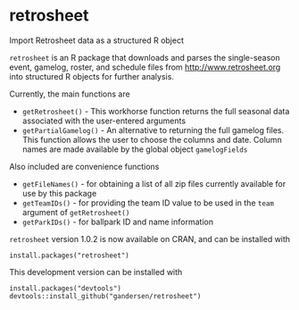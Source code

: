 # retrosheet
Import Retrosheet data as a structured R object

`retrosheet` is an R package that downloads and parses the single-season event, gamelog, roster, and schedule
files from http://www.retrosheet.org into structured R objects for further analysis.

Currently, the main functions are
 - `getRetrosheet()` - This workhorse function returns the full seasonal data associated with the user-entered 
 arguments
 - `getPartialGamelog()` - An alternative to returning the full gamelog files.  This function allows the user
 to choose the columns and date. Column names are made available by the global object `gamelogFields`
 
Also included are convenience functions 
 - `getFileNames()` - for obtaining a list of all zip files currently available for use by this package
 - `getTeamIDs()` - for providing the team ID value to be used in the `team` argument of `getRetrosheet()`
 - `getParkIDs()` - for ballpark ID and name information

`retrosheet` version 1.0.2 is now available on CRAN, and can be installed with

	install.packages("retrosheet")
	
This development version can be installed with 

	install.packages("devtools")
	devtools::install_github("gandersen/retrosheet")
